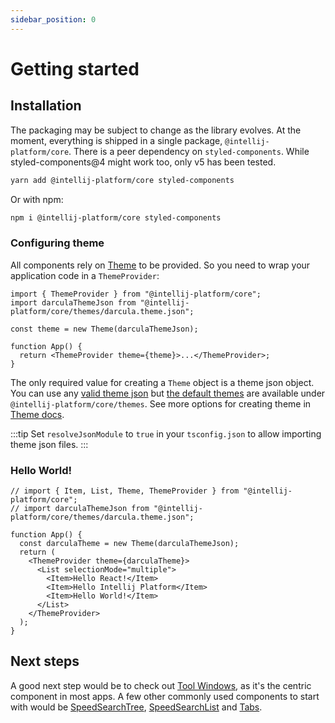 ```yaml
---
sidebar_position: 0
---
```


# Getting started

## Installation

The packaging may be subject to change as the library evolves. At the moment, everything is shipped in a single package,
`@intellij-platform/core`.
There is a peer dependency on `styled-components`. While styled-components@4 might work too, only v5 has been tested.

```bash
yarn add @intellij-platform/core styled-components
```

Or with npm:

```bash
npm i @intellij-platform/core styled-components
```

[//]: # "TODO Build tooling"

### Configuring theme

All components rely on [Theme](./components/Theme) to be provided. So you need to wrap your application code in a
`ThemeProvider`:

```tsx
import { ThemeProvider } from "@intellij-platform/core";
import darculaThemeJson from "@intellij-platform/core/themes/darcula.theme.json";

const theme = new Theme(darculaThemeJson);

function App() {
  return <ThemeProvider theme={theme}>...</ThemeProvider>;
}
```

The only required value for creating a `Theme` object is a theme json object. You can use any
[valid theme json][theme-json-schema] but
[the default themes](https://www.jetbrains.com/help/idea/user-interface-themes.html) are
available under `@intellij-platform/core/themes`.
See more options for creating theme in [Theme docs](./components/Theme#creating-a-theme).

:::tip
Set `resolveJsonModule` to `true` in your `tsconfig.json` to allow importing theme json files.
:::

### Hello World!

```tsx live
// import { Item, List, Theme, ThemeProvider } from "@intellij-platform/core";
// import darculaThemeJson from "@intellij-platform/core/themes/darcula.theme.json";

function App() {
  const darculaTheme = new Theme(darculaThemeJson);
  return (
    <ThemeProvider theme={darculaTheme}>
      <List selectionMode="multiple">
        <Item>Hello React!</Item>
        <Item>Hello Intellij Platform</Item>
        <Item>Hello World!</Item>
      </List>
    </ThemeProvider>
  );
}
```

## Next steps

A good next step would be to check out [Tool Windows](./components/ToolWindows), as it's the centric component in
most apps. A few other commonly used components to start with would be
[SpeedSearchTree](./components/Tree#speedsearchtree), [SpeedSearchList](./components/List#speedsearchlist) and
[Tabs](./components/Tabs).

[theme-json-schema]: https://raw.githubusercontent.com/JetBrains/intellij-community/e3c7d96daba1d5d84d5650bde6c220aed225bfda/plugins/devkit/devkit-core/resources/schemes/theme.schema.json

